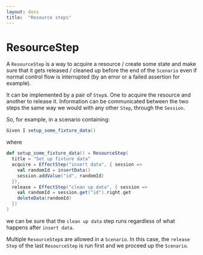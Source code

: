 ```yaml
---
layout: docs
title:  "Resource steps"
---
```


# ResourceStep


A `ResourceStep` is a way to acquire a resource / create some state and make sure that it gets
released / cleaned up before the end of the `Scenario` even if normal control flow is interrupted
(by an error or a failed assertion for example).

It can be implemented by a pair of `Step`s. One to acquire the resource and another to release it.
Information can be communicated between the two steps the same way we would with any other `Step`,
through the `Session`.

So, for example, in a scenario containing:

```scala
Given I setup_some_fixture_data()
```

where
```scala
def setup_some_fixture_data() = ResourceStep(
  title = "Set up fixture data"
  acquire = EffectStep("insert data", { session =>
    val randomId = insertData()
    session.addValue("id", randomId)
  }),
  release = EffectStep("clean up data", { session =>
    val randomId = session.get("id").right.get
    deleteData(randomId)
  })
)
```

we can be sure that the `clean up data` step runs regardless of what happens after `insert data`.

Multiple `ResourceStep`s are allowed in a `Scenario`. In this case, the `release` `Step`
of the last `ResourceStep` is run first and we proceed up the `Scenario`.